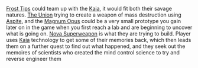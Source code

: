 [Frost Tips](../Factions/Frost%20Tips.md) could team up with the [Kaia](../Species/Fauna/Kaia.md), it would fit both their savage natures.
[The Union](../Factions/The%20Union.md) trying to create a weapon of mass destruction using [Aspite](../Materials/Aspite.md), and the [Magnum Opus](../Items/Weapons/Energy/Magnum%20Opus.md) could be a very small prototype you gain later on in the game when you first reach a lab and are beginning to uncover what is going on. [Nova Superweapon](../Legends/Nova%20Superweapon.md) is what they are trying to build.
Player uses [Kaia](../Species/Fauna/Kaia.md) technology to get some of their memories back, which then leads them on a further quest to find out what happened, and they seek out the memoires of scientists who created the mind control science to try and reverse engineer them
